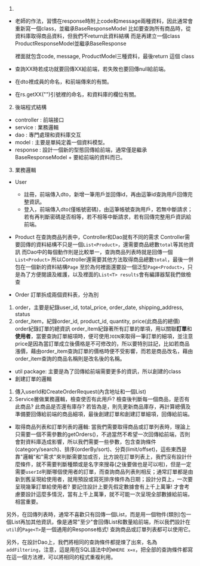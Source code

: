 1. 
* 老師的作法，習慣在response時附上code和message兩種資料，因此通常會重新寫一個class，並繼承BaseResponseModel
    比如要查詢所有商品時，從資料庫取得商品資料，但我們不return此資料結構
    而是再建立一個class ProductResponseModel並繼承BaseResponse

    裡面就包含code, message, ProductModel三種資料，最後return 這個 class

* 查詢XX時若成功就要回傳XX給前端，若失敗也要回傳null給前端。
* 在dto裡成員的命名，和前端傳來的有關。
* 在rs.getXX("")引號裡的命名，和資料庫的欄位有關。

2. 後端程式結構
* controller : 前端接口
* service : 業務邏輯
* dao : 專門處理和資料庫交互
* model : 主要是單純定義一個資料模型。
* response : 設計一個新的型態回傳給前端，通常僅是繼承BaseResponseModel + 要給前端的資料而已。

3. 業務邏輯
* User 
    * 註冊，前端傳入dto，新增一筆用戶並回傳id，再由這筆id查詢用戶回傳完整資訊。
    * 登入，前端傳入dto(僅帳號密碼)，由這筆帳號查詢用戶，若無中斷請求；若有再判斷密碼是否相等，若不相等中斷請求，若有回傳完整用戶資訊給前端。

* Product
在查詢商品列表中，Controller和Dao就有不同的需求
Controller需要回傳的資料結構不只是一個`List<Product>`，還需要商品總數`total`等其他資訊
而Dao中的每個動作則是比較單一，查詢商品列表時就是回傳一個`List<Product>`
所以Controller還需要其他方法取得商品總數`total`，最後一併包在一個新的資料結構`Page`
至於為何裡面還要設一個泛型`Page<Product>`，只是為了方便閱讀及維護，以及裡面的`List<T> results`會有編譯器幫我們做檢查

* Order
訂單拆成兩個資料表，分為別
1. order，主要是紀錄user_id, total_price, order_date, shipping_address, status
2. order_item，紀錄order_id, product_id, quantity, price(此商品的總價)
order紀錄訂單的總資訊
order_item紀錄著所有訂單的單項，用以關聯**訂單**和**使用者**，當要查詢訂單細項時，便可使用`JOIN`來取得一筆訂單的細項，並注意price是因為當訂單成立後價格是不可修改的，所以要特別註記，比如若商品漲價，藉由order_item查詢訂單的價格時便不受影響，而若是商品改名，藉由order_item查詢的商品名稱則是改名後的名稱。 


* util package: 主要是為了回傳給前端需要更多的資訊，所以創建的class
* 創建訂單的邏輯
1. 傳入userId和CreateOrderRequest(內含地址和一個List)
2. Service層做業務邏輯，檢查使否有此用戶? 檢查後判斷每一個商品，是否有此商品? 此商品是否還有庫存? 若皆為是，則先更新商品庫存，再計算總價及準備要回傳給前端的商品細項，最後創建訂單和創建訂單細項，回傳給前端。
* 取得商品列表和訂單列表的邏輯:
當我們需要取得商品或訂單列表時，理論上只需要一個不需參數的getOrders()，不過當然不希望一次回傳給前端，否則會對資料庫造成影響，所以我們需要一些參數，包含查詢條件(category/search)、排序(orderBy/sort)、分頁(limit/offset)，這些東西是靠"邏輯"和"需求"來判斷需要加或否，比方說在訂單列表上，我們沒有設計什麼條件，就不需要判斷種類或是名字來搜尋(之後要做也是可以啦)，但是一定需要`userId`判斷哪個使用者的訂單，而查詢商品列表則相反；通常訂單都是由新到舊呈現給使用者，就用預設或寫死排序條件為日期；設計分頁上，一次要呈現幾筆訂單給使用者? 
要記住設計上要先假定數據會有上千上萬筆! 才會考慮要設計這麼多情況，當有上千上萬筆，就不可能一次呈現全部數據給前端，相當重要。

另外，在回傳列表時，通常不喜歡只有回傳一個List，而是用一個物件(類別)包一個List再加其他資訊，像是通常"至少"會回傳List和數量給前端，所以我們設計在`util`的`Page<T>`是一個通用的Response格式! 查詢商品或訂單列表都可以使用它。

另外，在設計Dao上，我們將相同的查詢條件都提煉了出來，名為`addFiltering`，注意，這是用在SQL語法中的`WHERE x=x`，把全部的查詢條件都寫在這一個方法裡，可以將相同的程式重複利用。